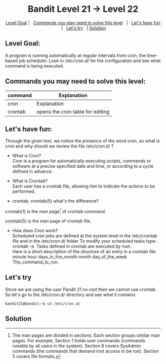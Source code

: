 <h1 align="center">
Bandit Level 21 → Level 22
</h1>

<p align="center">
  <a href="#Goal">Level Goal</a>   |   
  <a href="#Cmd">Commands you may need to solve this level</a>   |  
  <a href="#fun">Let's have fun</a>   |  
  <a href="#Try">Let's try</a>   |
  <a href="#Solution">Solution</a> 
</p>

## Level Goal:
A program is running automatically at regular intervals from cron, the time-based job scheduler. Look in /etc/cron.d/ for the configuration and see what command is being executed.

## Commands you may need to solve this level:
| command | Explanation |
| ------|-----|
| cron | Explanation |
| crontab | opens the cron table for editing  |


## Let's have fun:

Through the given text, we notice the presence of the word cron, so what is cron and why should we review the file /etc/cron.d/ ?

- What is Cron?<br/>
Cron is a program for automatically executing scripts, commands or software at a precise specified date and time, or according to a cycle defined in advance.</br>

- What is Crontab?<br/>
Each user has a crontab file, allowing him to indicate the actions to be performed.</br>

- crontab, crontab(5) what's the difference?<br/>

crontab(1) is the man page[^1] of crontab command.
[^1]: The man pages are divided in sections. Each section groups similar man pages. For example, Section 1 holds user commands (commands runable by all users in the system). Section 8 covers SysAdmin commands (the commands that demand root access to be run). Section 5 covers file formats.

crontab(5) is the man page of crontab file.

- How does Cron work?<br/>
Scheduled cron jobs are defined at the system level in the /etc/crontab file and in the /etc/cron.d/ folder
To modify your scheduled tasks type: crontab -e. Tasks defined in crontab are executed by root.<br/>
Here is a short description of the structure of an entry in a crontab file:<br/>
minute hour days_in_the_month month day_of_the_week The_command_to_run.

## Let's try

Since we are using the user Pandit 21 no root then we cannot use crontab.
So let's go to the /etc/cron.d/ directory and see what it contains
````
bandit21@bandit:~$ cd /etc/cron.d/
````

## Solution 


